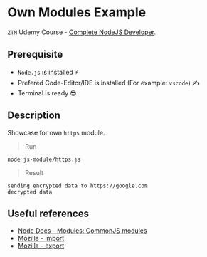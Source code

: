 # Own Modules Example

`ZTM` Udemy Course - [Complete NodeJS Developer](https://www.udemy.com/course/complete-nodejs-developer-zero-to-mastery).

## Prerequisite

- `Node.js` is installed ⚡
- Prefered Code-Editor/IDE is installed (For example: `vscode`) ✍
- Terminal is ready 😎

## Description

Showcase for own `https` module.

> Run

```shell
node js-module/https.js
```

> Result

```shell
sending encrypted data to https://google.com
decrypted data
```

## Useful references

- [Node Docs - Modules: CommonJS modules](https://nodejs.org/api/modules.html#modules_modules_commonjs_modules)
- [Mozilla - import](https://developer.mozilla.org/en-US/docs/Web/JavaScript/Reference/Statements/import)
- [Mozilla - export](https://developer.mozilla.org/en-US/docs/Web/JavaScript/Reference/Statements/export)